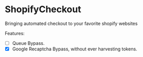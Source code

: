 # ShopifyCheckout
Bringing automated checkout to your favorite shopify websites

Features:
- [ ] Queue Bypass.
- [x] Google Recaptcha Bypass, without ever harvesting tokens. 
